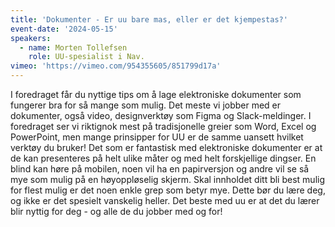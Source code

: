 ```yaml
---
title: 'Dokumenter - Er uu bare mas, eller er det kjempestas?'
event-date: '2024-05-15'
speakers:
  - name: Morten Tollefsen
    role: UU-spesialist i Nav.
vimeo: 'https://vimeo.com/954355605/851799d17a'
---
```


I foredraget får du nyttige tips om å lage elektroniske dokumenter som fungerer bra for så mange som mulig. Det meste vi jobber med er dokumenter, også video, designverktøy som Figma og Slack-meldinger. I foredraget ser vi riktignok mest på tradisjonelle greier som Word, Excel og PowerPoint, men mange prinsipper for UU er de samme uansett hvilket verktøy du bruker! Det som er fantastisk med elektroniske dokumenter er at de kan presenteres på helt ulike måter og med helt forskjellige dingser. En blind kan høre på mobilen, noen vil ha en papirversjon og andre vil se så mye som mulig på en høyoppløselig skjerm. Skal innholdet ditt bli best mulig for flest mulig er det noen enkle grep som betyr mye. Dette bør du lære deg, og ikke er det spesielt vanskelig heller. Det beste med uu er at det du lærer blir nyttig for deg - og alle de du jobber med og for!